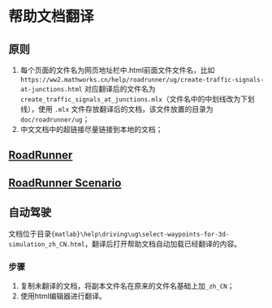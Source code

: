 
# 帮助文档翻译

## 原则
1. 每个页面的文件名为网页地址栏中.html前面文件文件名，比如`https://ww2.mathworks.cn/help/roadrunner/ug/create-traffic-signals-at-junctions.html` 对应翻译后的文件名为`create_traffic_signals_at_junctions.mlx`（文件名中的中划线改为下划线），使用 `.mlx` 文件存放翻译后的文档，该文件放置的目录为`doc/roadrunner/ug`；
2. 中文文档中的超链接尽量链接到本地的文档；


## [RoadRunner](https://ww2.mathworks.cn/help/roadrunner/index.html)

## [RoadRunner Scenario](https://ww2.mathworks.cn/help/roadrunner-scenario/index.html) 


## 自动驾驶
文档位于目录`{matlab}\help\driving\ug\select-waypoints-for-3d-simulation_zh_CN.html`，翻译后打开帮助文档自动加载已经翻译的内容。

### 步骤

1. 复制未翻译的文档，将副本文件名在原来的文件名基础上加`_zh_CN`；
2. 使用html编辑器进行翻译。
